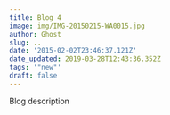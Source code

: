 ```yaml
---
title: Blog 4
image: img/IMG-20150215-WA0015.jpg
author: Ghost
slug: ..
date: '2015-02-02T23:46:37.121Z'
date_updated: 2019-03-28T12:43:36.352Z
tags: '"new"'
draft: false
---
```


Blog description
